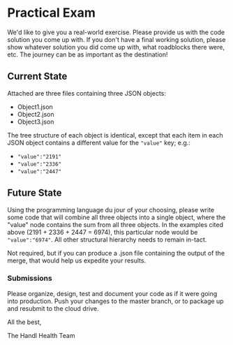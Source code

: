 # Practical Exam

We'd like to give you a real-world exercise. Please provide us with the code solution you come up with. If you don't have a final working solution, please show whatever solution you did come up with, what roadblocks there were, etc. The journey can be as important as the destination!

## Current State

Attached are three files containing three JSON objects:

* Object1.json
* Object2.json
* Object3.json

The tree structure of each object is identical, except that each item in each JSON object contains a different value for the ```"value"``` key; e.g.:

* ```"value":"2191"```
* ```"value":"2336"```
* ```"value":"2447"```

## Future State

Using the programming language du jour of your choosing, please write some code that will combine all three objects into a single object, where the "value" node contains the sum from all three objects. In the examples cited above (2191 + 2336 + 2447 = 6974), this particular node would be ```"value":"6974"```. All other structural hierarchy needs to remain in-tact.

Not required, but if you can produce a .json file containing the output of the merge, that would help us expedite your results.

### Submissions

Please organize, design, test and document your code as if it were going into production. Push your changes to the master branch, or to package up and resubmit to the cloud drive.

All the best,

The Handl Health Team

